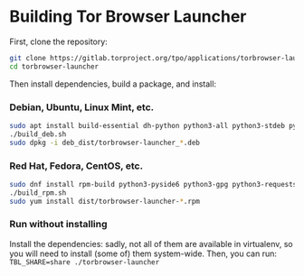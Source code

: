 # Building Tor Browser Launcher

First, clone the repository:

```sh
git clone https://gitlab.torproject.org/tpo/applications/torbrowser-launcher.git
cd torbrowser-launcher
```

Then install dependencies, build a package, and install:

### Debian, Ubuntu, Linux Mint, etc.

```sh
sudo apt install build-essential dh-python python3-all python3-stdeb python3-pyside6.qtcore python3-pyside6.qtgui python3-pyside6.qtwidgets python3-gpg python3-requests python3-setuptools python3-socks python3-packaging gnupg2 tor
./build_deb.sh
sudo dpkg -i deb_dist/torbrowser-launcher_*.deb
```

### Red Hat, Fedora, CentOS, etc.

```sh
sudo dnf install rpm-build python3-pyside6 python3-gpg python3-requests python3-setuptools python3-pysocks python3-packaging gnupg2 tor
./build_rpm.sh
sudo yum install dist/torbrowser-launcher-*.rpm
```

### Run without installing

Install the dependencies: sadly, not all of them are available in virtualenv, so you will need to install (some of) them system-wide.
Then, you can run: `TBL_SHARE=share ./torbrowser-launcher`
